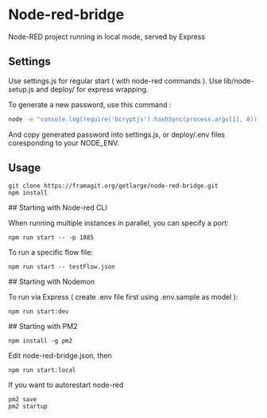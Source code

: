 # Node-red-bridge

Node-RED project running in local mode, served by Express

## Settings
Use settings.js for regular start ( with node-red commands ).
Use lib/node-setup.js and deploy/ for express wrapping.

To generate a new password, use this command : 

```bash
node -e "console.log(require('bcryptjs').hashSync(process.argv[1], 8));" your-password-here
```
And copy generated password into settings.js, or deploy/.env files coresponding to your NODE_ENV.

## Usage

```
git clone https://framagit.org/getlarge/node-red-bridge.git 
npm install
```

## Starting with Node-red CLI

When running multiple instances in parallel, you can specify a port:

```
npm run start -- -p 1885
```
To run a specific flow file:

```
npm run start -- testFlow.json
```

## Starting with Nodemon

To run via Express ( create .env file first using .env.sample as model ):

```
npm run start:dev
```

## Starting with PM2

```
npm install -g pm2
```

Edit node-red-bridge.json, then

```
npm run start:local
```

If you want to autorestart node-red

```
pm2 save
pm2 startup
```

